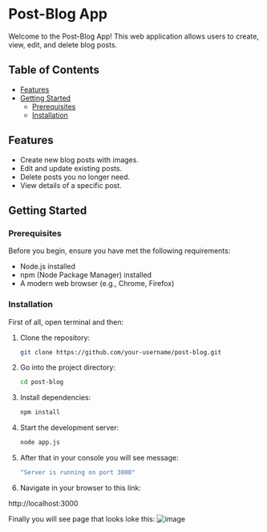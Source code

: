 # Post-Blog App

Welcome to the Post-Blog App! This web application allows users to create, view, edit, and delete blog posts.

## Table of Contents

- [Features](#features)
- [Getting Started](#getting-started)
  - [Prerequisites](#prerequisites)
  - [Installation](#installation)

## Features

- Create new blog posts with images.
- Edit and update existing posts.
- Delete posts you no longer need.
- View details of a specific post.

## Getting Started

### Prerequisites

Before you begin, ensure you have met the following requirements:

- Node.js installed
- npm (Node Package Manager) installed
- A modern web browser (e.g., Chrome, Firefox)

### Installation
First of all, open terminal and then:

1. Clone the repository:
   ```bash
   git clone https://github.com/your-username/post-blog.git
2. Go into the project directory:
    ```bash
   cd post-blog
4. Install dependencies:
   ```bash
   npm install
6. Start the development server:
   ```bash
   node app.js
8. After that in your console you will see message:
   ```bash
   "Server is running on port 3000"
10. Navigate in your browser to this link:

   http://localhost:3000


Finally you will see page that looks loke this:
![image](https://github.com/Academicpower/post-blog/assets/153085335/a2d18ddf-9dd6-4376-9017-feb8f6805fc8)

